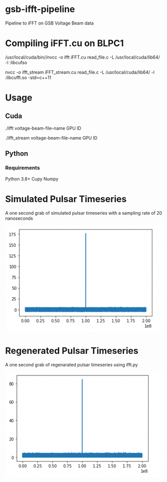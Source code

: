 # gsb-ifft-pipeline
Pipeline to iFFT on GSB Voltage Beam data


# Compiling iFFT.cu on BLPC1

/usr/local/cuda/bin//nvcc -o ifft iFFT.cu read_file.c -L /usr/local/cuda/lib64/ -l :libcufso

nvcc -o ifft_stream iFFT_stream.cu read_file.c -L /usr/local/cuda/lib64/ -l :libcufft.so -std=c++11

# Usage

## Cuda 
./ifft voltage-beam-file-name GPU ID

./ifft_stream voltage-beam-file-name GPU ID

## Python
### Requirements
Python 3.8+
Cupy
Numpy

# Simulated Pulsar Timeseries

A one second grab of simulated pulsar timeseries with a sampling rate of 20 nanoseconds

![Simulated Timeseries](https://github.com/RaghavGirgaonkar/gsb-ifft-pipeline/blob/main/images/simulated_timeseries.png?raw=true)

# Regenerated Pulsar Timeseries

A one second grab of regenarated pulsar timeseries using ifft.py

![Regenerated Timeseries](https://github.com/RaghavGirgaonkar/gsb-ifft-pipeline/blob/main/images/regenerated_timeseries.png?raw=true)
